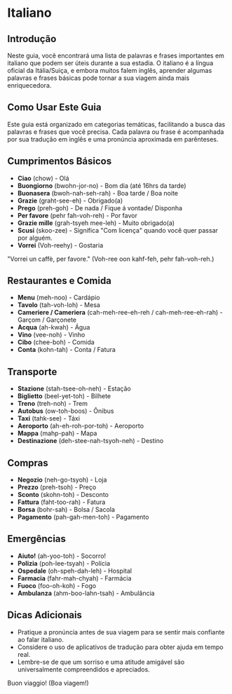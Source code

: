 # Italiano

## Introdução

Neste guia, você encontrará uma lista de palavras e frases importantes em italiano que podem ser úteis durante a sua estadia.
O italiano é a língua oficial da Itália/Suiça, e embora muitos falem inglês, aprender algumas palavras e frases básicas pode tornar a sua viagem ainda mais enriquecedora.

## Como Usar Este Guia

Este guia está organizado em categorias temáticas, facilitando a busca das palavras e frases que você precisa.
Cada palavra ou frase é acompanhada por sua tradução em inglês e uma pronúncia aproximada em parênteses.

## Cumprimentos Básicos

- **Ciao** (chow) - Olá
- **Buongiorno** (bwohn-jor-no) - Bom dia (até 16hrs da tarde)
- **Buonasera** (bwoh-nah-seh-rah) - Boa tarde / Boa noite
- **Grazie** (graht-see-eh) - Obrigado(a)
- **Prego** (preh-goh) - De nada / Fique á vontade/ Disponha
- **Per favore** (pehr fah-voh-reh) - Por favor
- **Grazie mille** (grah-tsyeh mee-leh) - Muito obrigado(a)
- **Scusi** (skoo-zee) - Significa "Com licença" quando você quer passar por alguém.
- **Vorrei** (Voh-reehy) - Gostaria

"Vorrei un caffè, per favore." (Voh-ree oon kahf-feh, pehr fah-voh-reh.)

## Restaurantes e Comida

- **Menu** (meh-noo) - Cardápio
- **Tavolo** (tah-voh-loh) - Mesa
- **Cameriere / Cameriera** (cah-meh-ree-eh-reh / cah-meh-ree-eh-rah) - Garçom / Garçonete
- **Acqua** (ah-kwah) - Água
- **Vino** (vee-noh) - Vinho
- **Cibo** (chee-boh) - Comida
- **Conta** (kohn-tah) - Conta / Fatura

## Transporte

- **Stazione** (stah-tsee-oh-neh) - Estação
- **Biglietto** (beel-yet-toh) - Bilhete
- **Treno** (treh-noh) - Trem
- **Autobus** (ow-toh-boos) - Ônibus
- **Taxi** (tahk-see) - Táxi
- **Aeroporto** (ah-eh-roh-por-toh) - Aeroporto
- **Mappa** (mahp-pah) - Mapa
- **Destinazione** (deh-stee-nah-tsyoh-neh) - Destino

## Compras

- **Negozio** (neh-go-tsyoh) - Loja
- **Prezzo** (preh-tsoh) - Preço
- **Sconto** (skohn-toh) - Desconto
- **Fattura** (faht-too-rah) - Fatura
- **Borsa** (bohr-sah) - Bolsa / Sacola
- **Pagamento** (pah-gah-men-toh) - Pagamento

## Emergências

- **Aiuto!** (ah-yoo-toh) - Socorro!
- **Polizia** (poh-lee-tsyah) - Polícia
- **Ospedale** (oh-speh-dah-leh) - Hospital
- **Farmacia** (fahr-mah-chyah) - Farmácia
- **Fuoco** (foo-oh-koh) - Fogo
- **Ambulanza** (ahm-boo-lahn-tsah) - Ambulância

## Dicas Adicionais

- Pratique a pronúncia antes de sua viagem para se sentir mais confiante ao falar italiano.
- Considere o uso de aplicativos de tradução para obter ajuda em tempo real.
- Lembre-se de que um sorriso e uma atitude amigável são universalmente compreendidos e apreciados.

Buon viaggio! (Boa viagem!)
